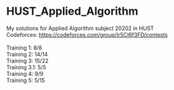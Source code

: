 # HUST_Applied_Algorithm
My solutions for Applied Algorithm subject 20202 in HUST </br>
Codeforces: https://codeforces.com/group/Ir5CI6f3FD/contests </br></br>
Training 1: 8/8 </br>
Training 2: 14/14 </br>
Training 3: 15/22</br>
Training 3.1: 5/5 </br>
Training 4: 9/9 </br>
Training 5: 5/15 </br>
